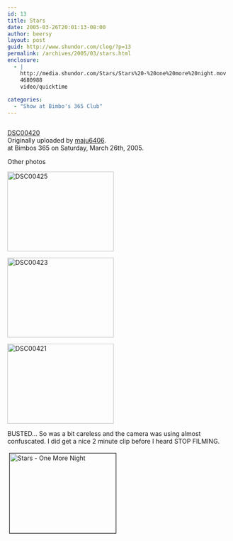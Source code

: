 ```yaml
---
id: 13
title: Stars
date: 2005-03-26T20:01:13-08:00
author: beersy
layout: post
guid: http://www.shundor.com/clog/?p=13
permalink: /archives/2005/03/stars.html
enclosure:
  - |
    http://media.shundor.com/Stars/Stars%20-%20one%20more%20night.mov
    4680988
    video/quicktime
    
categories:
  - "Show at Bimbo's 365 Club"
---
```

<div>
  <a href="http://www.flickr.com/photos/beersy/7755945/" title="photo sharing"><img src="http://photos4.flickr.com/7755945_42f1a4935c_m.jpg" alt="" /></a> </p>
</div>

<div>
</div>

<div>
  <a href="http://www.flickr.com/photos/beersy/7755945/">DSC00420</a>
</div>

<div>
  Originally uploaded by <a href="http://www.flickr.com/people/beersy/">maju6406</a>.
</div>

<div>
</div>

<div>
  at Bimbos 365 on Saturday, March 26th, 2005.
</div>

Other photos 

[<img src="http://photos6.flickr.com/7756012_a0e4921a27_m.jpg" width="240" height="180" alt="DSC00425" />](http://www.flickr.com/photos/beersy/7756012/ "Photo Sharing") 

[<img src="http://photos7.flickr.com/7755983_2ae9cd19e7_m.jpg" width="240" height="180" alt="DSC00423" />](http://www.flickr.com/photos/beersy/7755983/ "Photo Sharing") 

[<img src="http://photos4.flickr.com/7755964_f480dcac5b_m.jpg" width="240" height="180" alt="DSC00421" />](http://www.flickr.com/photos/beersy/7755964/ "Photo Sharing") 

BUSTED&#8230; So was a bit careless and the camera was using almost confuscated. I did get a nice 2 minute clip before I heard STOP FILMING. 

[<img src="http://media.shundor.com/Stars/Stars%20-%20one%20more%20night-tm.jpg" height="180" width="240" border="1" hspace="4" vspace="4" alt="Stars - One More Night" />](http://media.shundor.com/Stars/Stars%20-%20one%20more%20night.mov)